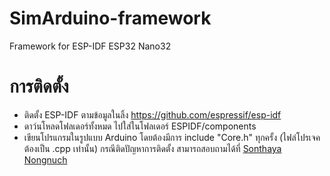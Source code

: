 # SimArduino-framework
Framework for ESP-IDF ESP32 Nano32


# การติดตั้ง
* ติดตั้ง ESP-IDF ตามข้อมูลในลิ้ง https://github.com/espressif/esp-idf
* ดาว์นโหลดโฟลเดอร์ทั้งหมด ไปใส่ในโฟลเดอร์ ESPIDF/components
* เขียนโปรแกรมในรูปแบบ Arduino โดยต้องมีการ include "Core.h" ทุกครั้ง (ไฟล๋โปรเจคต้องเป็น .cpp เท่านั้น)
กรณีติดปัญหาการติดตั้ง สามารถสอบถามได้ที่ [Sonthaya Nongnuch](http://fb.me/maxthai)

